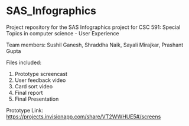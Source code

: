 # SAS_Infographics
Project repository for the SAS Infographics project for CSC 591: Special Topics in computer science - User Experience

Team members: Sushil Ganesh, Shraddha Naik, Sayali Mirajkar, Prashant Gupta

Files included: 
1) Prototype screencast
2) User feedback video
3) Card sort video
4) Final report
5) Final Presentation

Prototype Link: https://projects.invisionapp.com/share/VT2WWHUE5#/screens
